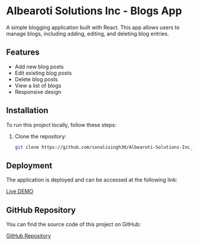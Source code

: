 # Albearoti Solutions Inc - Blogs App

A simple blogging application built with React. This app allows users to manage blogs, including adding, editing, and deleting blog entries.

## Features

- Add new blog posts
- Edit existing blog posts
- Delete blog posts
- View a list of blogs
- Responsive design

## Installation

To run this project locally, follow these steps:

1. Clone the repository:
   ```bash
   git clone https://github.com/sonalisingh30/Albearoti-Solutions-Inc_assign_Blogs_App.git
## Deployment
The application is deployed and can be accessed at the following link:

[Live DEMO](https://blogs-app-albearoti-solutions-inc-ass.netlify.app/blogs)
  
## GitHub Repository
You can find the source code of this project on GitHub:

[GitHub Repository](https://github.com/sonalisingh30/Blogs-App-Albearoti-Solutions-Inc-Assign)

